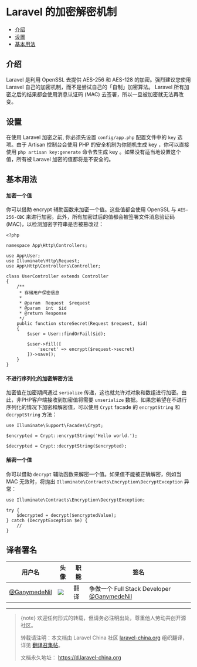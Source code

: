 # Laravel 的加密解密机制

- [介绍](#introduction)
- [设置](#configuration)
- [基本用法](#using-the-encrypter)

<a name="introduction"></a>
## 介绍

Laravel 是利用 OpenSSL 去提供 AES-256 和 AES-128 的加密。强烈建议您使用 Laravel 自己的加密机制，而不是尝试自己的「自制」加密算法。 Laravel 所有加密之后的结果都会使用消息认证码 (MAC) 去签署，所以一旦被加密就无法再改变。

<a name="configuration"></a>
## 设置

在使用 Laravel 加密之前, 你必须先设置 `config/app.php` 配置文件中的 `key` 选项。由于 Artisan 控制台会使用 PHP 的安全机制为你随机生成 key ，你可以直接使用 `php artisan key:generate` 命令去生成 key 。如果没有适当地设置这个值，所有被 Laravel 加密的值都将是不安全的。

<a name="using-the-encrypter"></a>
## 基本用法

#### 加密一个值

你可以借助 encrypt 辅助函数来加密一个值。这些值都会使用 OpenSSL 与 `AES-256-CBC` 来进行加密。此外，所有加密过后的值都会被签署文件消息验证码 (MAC)，以检测加密字符串是否被篡改过：

    <?php

    namespace App\Http\Controllers;

    use App\User;
    use Illuminate\Http\Request;
    use App\Http\Controllers\Controller;

    class UserController extends Controller
    {
        /**
         * 存储用户保密信息
         *
         * @param  Request  $request
         * @param  int  $id
         * @return Response
         */
        public function storeSecret(Request $request, $id)
        {
            $user = User::findOrFail($id);

            $user->fill([
                'secret' => encrypt($request->secret)
            ])->save();
        }
    }

#### 不进行序列化的加密解密方法

加密值在加密期间通过 `serialize` 传递，这也就允许对对象和数组进行加密。由此，非PHP客户端接收到加密值将需要 `unserialize` 数据。如果您希望在不进行序列化的情况下加密和解密值，可以使用 `Crypt` facade 的 `encryptString` 和 `decryptString` 方法：

    use Illuminate\Support\Facades\Crypt;

    $encrypted = Crypt::encryptString('Hello world.');

    $decrypted = Crypt::decryptString($encrypted);

#### 解密一个值

你可以借助 `decrypt` 辅助函数来解密一个值。如果值不能被正确解密，例如当 MAC 无效时，将抛出 `Illuminate\Contracts\Encryption\DecryptException` 异常：

    use Illuminate\Contracts\Encryption\DecryptException;

    try {
        $decrypted = decrypt($encryptedValue);
    } catch (DecryptException $e) {
        //
    }
	
## 译者署名
| 用户名                                      | 头像                                       | 职能   | 签名                                       |
| ---------------------------------------- | ---------------------------------------- | ---- | ---------------------------------------- |
| [@GanymedeNil](https://github.com/GanymedeNil) | <img class="avatar-66 rm-style" src="https://dn-phphub.qbox.me/uploads/avatars/6859_1487055454.jpg?imageView2/1/w/100/h/100"> | 翻译   | 争做一个 Full Stack Developer  [@GanymedeNil](http://weibo.com/jinhongyang) |


--- 

> {note} 欢迎任何形式的转载，但请务必注明出处，尊重他人劳动共创开源社区。
> 
> 转载请注明：本文档由 Laravel China 社区 [laravel-china.org](https://laravel-china.org) 组织翻译，详见 [翻译召集帖](https://laravel-china.org/topics/5756/laravel-55-document-translation-call-come-and-join-the-translation)。
> 
> 文档永久地址： https://d.laravel-china.org
